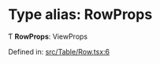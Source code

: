 # Type alias: RowProps

Ƭ **RowProps**: ViewProps

Defined in: [src/Table/Row.tsx:6](https://github.com/minimal-ui/minimal-ui/blob/main/packages/minimalui/src/Table/Row.tsx#L6)
